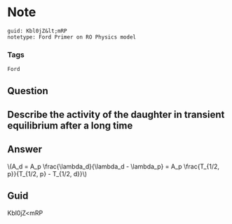 # Note
```
guid: Kbl0jZ&lt;mRP
notetype: Ford Primer on RO Physics model
```

### Tags
```
Ford
```

## Question
<h2>Describe the activity of the daughter in transient equilibrium after a long time</h2>

## Answer
<section>
<p>\(A_d = A_p \frac{\lambda_d}{\lambda_d - \lambda_p} = A_p \frac{T_{1/2, p}}{T_{1/2, p} - T_{1/2, d}}\)</p>

</section>

## Guid
Kbl0jZ<mRP
